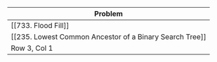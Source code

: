 | Problem |
|----------|
| [[733. Flood Fill]] |
| [[235. Lowest Common Ancestor of a Binary Search Tree]]|
| Row 3, Col 1 |
